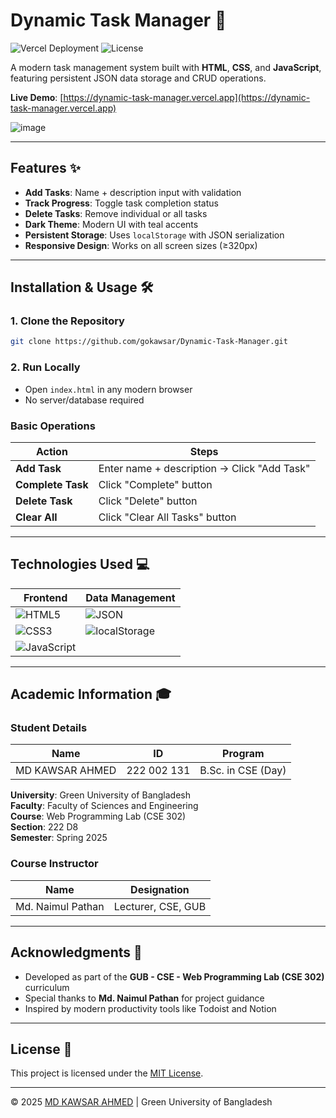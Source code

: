 # Dynamic Task Manager 🚀

![Vercel Deployment](https://img.shields.io/badge/Deployed_on-Vercel-%23000000?style=flat&logo=vercel)
![License](https://img.shields.io/badge/License-MIT-%2300bcd4)

A modern task management system built with **HTML**, **CSS**, and **JavaScript**, featuring persistent JSON data storage and CRUD operations.

**Live Demo**: [https://dynamic-task-manager.vercel.app](https://dynamic-task-manager.vercel.app)

![image](https://github.com/user-attachments/assets/ab0b5e38-32fc-40ea-9352-8131a4767703)

---

## Features ✨
- **Add Tasks**: Name + description input with validation
- **Track Progress**: Toggle task completion status
- **Delete Tasks**: Remove individual or all tasks
- **Dark Theme**: Modern UI with teal accents
- **Persistent Storage**: Uses `localStorage` with JSON serialization
- **Responsive Design**: Works on all screen sizes (≥320px)

---

## Installation & Usage 🛠️

### 1. Clone the Repository
```bash
git clone https://github.com/gokawsar/Dynamic-Task-Manager.git
```

### 2. Run Locally
- Open `index.html` in any modern browser
- No server/database required

### Basic Operations
| Action              | Steps                                  |
|---------------------|----------------------------------------|
| **Add Task**        | Enter name + description → Click "Add Task" |
| **Complete Task**   | Click "Complete" button                |
| **Delete Task**     | Click "Delete" button                  |
| **Clear All**       | Click "Clear All Tasks" button         |

---

## Technologies Used 💻
| **Frontend**        | **Data Management** |
|---------------------|---------------------|
| ![HTML5](https://img.shields.io/badge/HTML5-%23E34F26?logo=html5) | ![JSON](https://img.shields.io/badge/JSON-%23000000?logo=json) |
| ![CSS3](https://img.shields.io/badge/CSS3-%231572B6?logo=css3)   | ![localStorage](https://img.shields.io/badge/localStorage-%2300bcd4) |
| ![JavaScript](https://img.shields.io/badge/JavaScript-%23F7DF1E?logo=javascript) | |

---

## Academic Information 🎓

### Student Details
| **Name**            | **ID**       | **Program**               |
|---------------------|--------------|---------------------------|
| MD KAWSAR AHMED     | 222 002 131  | B.Sc. in CSE (Day)        |

**University**: Green University of Bangladesh  
**Faculty**: Faculty of Sciences and Engineering  
**Course**: Web Programming Lab (CSE 302)  
**Section**: 222 D8  
**Semester**: Spring 2025  

### Course Instructor
| **Name**            | **Designation**      |
|---------------------|----------------------|
| Md. Naimul Pathan   | Lecturer, CSE, GUB  |

---

## Acknowledgments 🙏
- Developed as part of the **GUB - CSE - Web Programming Lab (CSE 302)** curriculum
- Special thanks to **Md. Naimul Pathan** for project guidance
- Inspired by modern productivity tools like Todoist and Notion

---

## License 📄
This project is licensed under the [MIT License](LICENSE).

---

© 2025 [MD KAWSAR AHMED](https://github.com/gokawsar) | Green University of Bangladesh
```
